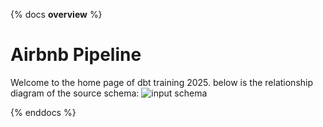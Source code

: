 {%  docs __overview__ %}

# Airbnb Pipeline
Welcome to the home page of dbt training 2025.
below is the relationship diagram of the source schema:
![input schema](https://dbtlearn.s3.us-east-2.amazonaws.com/input_schema.png)

{% enddocs %}